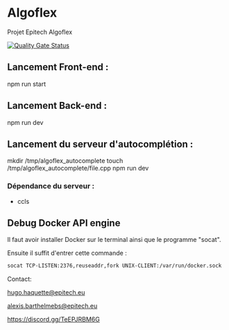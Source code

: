 # Algoflex
Projet Epitech Algoflex


[![Quality Gate Status](https://sonarcloud.io/api/project_badges/measure?project=Hugo087_Algo2&metric=alert_status)](https://sonarcloud.io/summary/new_code?id=Hugo087_Algo2)

## Lancement Front-end : 

npm run start

## Lancement Back-end :

npm run dev

## Lancement du serveur d'autocomplétion : 

mkdir /tmp/algoflex_autocomplete
touch /tmp/algoflex_autocomplete/file.cpp
npm run dev

### Dépendance du serveur :

- ccls

## Debug Docker API engine

Il faut avoir installer Docker sur le terminal ainsi que le programme "socat".

Ensuite il suffit d'entrer cette commande : 

```bash
socat TCP-LISTEN:2376,reuseaddr,fork UNIX-CLIENT:/var/run/docker.sock
```

Contact:

hugo.haquette@epitech.eu

alexis.barthelmebs@epitech.eu

https://discord.gg/TeEPJRBM6G

